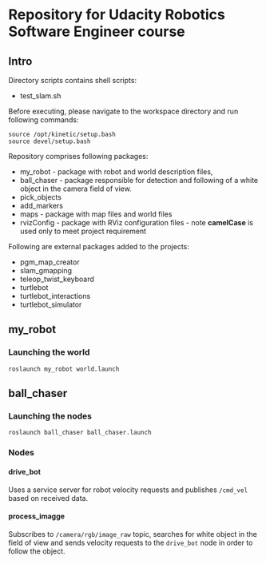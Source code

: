 # Repository for Udacity Robotics Software Engineer course

## Intro
Directory scripts contains shell scripts:
- test_slam.sh

Before executing, please navigate to the workspace directory and run following commands:
```
source /opt/kinetic/setup.bash
source devel/setup.bash
```

Repository comprises following packages:

- my_robot - package with robot and world description files,
- ball_chaser - package responsible for detection and following of a white object in the camera field of view.
- pick_objects
- add_markers
- maps - package with map files and world files
- rvizConfig - package with RViz configuration files - note **camelCase** is used only to meet project requirement

Following are external packages added to the projects:
- pgm_map_creator
- slam_gmapping
- teleop_twist_keyboard
- turtlebot
- turtlebot_interactions
- turtlebot_simulator

## my_robot

### Launching the world

`roslaunch my_robot world.launch`

## ball_chaser

### Launching the nodes

`roslaunch ball_chaser ball_chaser.launch`

### Nodes

#### drive_bot

Uses a service server for robot velocity requests and publishes `/cmd_vel` based on received data.

#### process_imagge

Subscribes to `/camera/rgb/image_raw` topic, searches for white object in the field of view and sends velocity requests to the `drive_bot` node in order to follow the object.